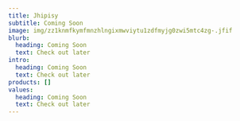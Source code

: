 ```yaml
---
title: Jhipisy
subtitle: Coming Soon
image: img/zz1knmfkymfmnzhlngixmwviytu1zdfmyjg0zwi5mtc4zg-.jfif
blurb:
  heading: Coming Soon
  text: Check out later
intro:
  heading: Coming Soon
  text: Check out later
products: []
values:
  heading: Coming Soon
  text: Check out later
---
```

